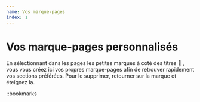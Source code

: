 ```yaml
---
name: Vos marque-pages
index: 1
---
```


# Vos marque-pages personnalisés

En sélectionnant dans les pages les petites marques à coté des titres 🔖 , vous vous créez ici vos propres marque-pages afin de retrouver rapidement vos sections préférées.
Pour le supprimer, retourner sur la marque et éteignez la.

::bookmarks
